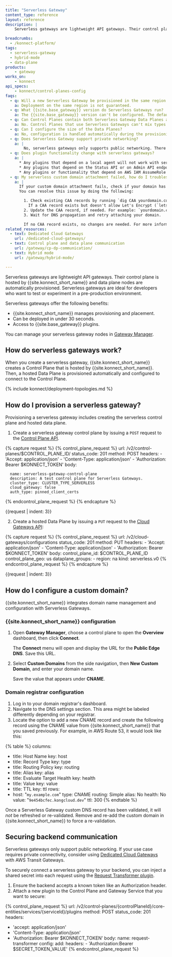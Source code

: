 ```yaml
---
title: "Serverless Gateway"
content_type: reference
layout: reference
description: | 
    Serverless gateways are lightweight API gateways. Their control plane is hosted by {{site.konnect_short_name}} and data plane nodes are automatically provisioned.

breadcrumbs:
  - /konnect-platform/
tags:
  - serverless-gateway
  - hybrid-mode
  - data-plane
products:
    - gateway
works_on:
    - konnect
api_specs:
    - konnect/control-planes-config
faqs:
  - q: Will a new Serverless Gateway be provisioned in the same region as {{site.konnect_short_name}}?
    a: Deployment on the same region is not guaranteed.
  - q: What {{site.base_gateway}} version do Serverless Gateways run?
    a: The {{site.base_gateway}} version can't be configured. The default is always `latest` and will be automatically upgraded.
  - q: Can Control Planes contain both Serverless Gateway Data Planes and self-managed Data Planes?
    a: No. Control Planes that use Serverless Gateways can't mix types of Data Planes.
  - q: Can I configure the size of the Data Planes?
    a: No, configuration is handled automatically during the provisioning of the Serverless Gateway Control Plane.
  - q: Does Serverless Gateway support private networking?
    a: |
        No, serverless gateways only supports public networking. There are currently no capabilities for private networking between your data centers and hosted Kong data planes. For use cases where private networking is required, [Dedicated Cloud Gateways](/dedicated-cloud-gateways/) configured with AWS is a better choice.
  - q: Does plugin functionality change with serverless gateways?
    a: |
      * Any plugins that depend on a local agent will not work with serverless gateways.
      * Any plugins that depend on the Status API or on Admin API endpoints will not work with serverless gateways.
      * Any plugins or functionality that depend on AWS IAM AssumeRole will have to be configured differently. 
  - q: My serverless custom domain attachment failed, how do I troubleshoot it?
    a: |
      If your custom domain attachment fails, check if your domain has a Certificate Authority Authorization (CAA) record restricting certificate issuance. Serverless Gateways use Let's Encrypt CA to provision SSL/TLS certificates. If your CAA record doesn't include the required CA, certificate issuance will fail.
      You can resolve this issue by doing the following:

        1. Check existing CAA records by running `dig CAA yourdomain.com +short`.
          If a CAA record exists but doesn't allow Let's Encrypt (`letsencrypt.org`), update it.   
        2. Update the CAA record, if needed. For example: `yourdomain.com.    CAA    0 issue "letsencrypt.org"`
        3. Wait for DNS propagation and retry attaching your domain.

        If no CAA record exists, no changes are needed. For more information, see the [Let's Encrypt CAA Guide](https://letsencrypt.org/docs/caa/).
related_resources:
  - text: Dedicated Cloud Gateways
    url: /dedicated-cloud-gateways/
  - text: Control plane and data plane communication
    url: /gateway/cp-dp-communication/
  - text: Hybrid mode
    url: /gateway/hybrid-mode/

---
```

Serverless gateways are lightweight API gateways. Their control plane is hosted by {{site.konnect_short_name}} and data plane nodes are automatically provisioned. Serverless gateways are ideal for developers who want to test or experiment in a pre-production environment.

Serverless gateways offer the following benefits:
* {{site.konnect_short_name}} manages provisioning and placement.
* Can be deployed in under 30 seconds.
* Access to {{site.base_gateway}} plugins.

You can manage your serverless gateway nodes in [Gateway Manager](https://cloud.konghq.com/gateway-manager/).
## How do serverless gateways work?

When you create a serverless gateway, {{site.konnect_short_name}} creates a Control Plane that is hosted by {{site.konnect_short_name}}. Then, a hosted Data Plane is provisioned automatically and configured to connect to the Control Plane. 


{% include konnect/deployment-topologies.md %}

## How do I provision a serverless gateway?

Provisioning a serverless gateway includes creating the serverless control plane and hosted data plane.
	
1. Create a serverless gateway control plane by issuing a `POST` request to the [Control Plane API](/api/konnect/control-planes/v2/#/operations/create-control-plane).
<!-- vale off -->
{% capture request %}
  {% control_plane_request %}
  url: /v2/control-planes/$CONTROL_PLANE_ID/
  status_code: 201
  method: POST
  headers:
      - 'Accept: application/json'
      - 'Content-Type: application/json'
      - 'Authorization: Bearer $KONNECT_TOKEN'
  body:

      name: serverless-gateway-control-plane
      description: A test control plane for Serverless Gateways.
      cluster_type: CLUSTER_TYPE_SERVERLESS
      cloud_gateway: false
      auth_type: pinned_client_certs
  {% endcontrol_plane_request %}
  {% endcapture %}

{{request | indent: 3}}
<!--vale on -->

2. Create a hosted Data Plane by issuing a `PUT` request to the [Cloud Gateways API](/api/konnect/cloud-gateways/v2/#/operations/create-configuration):

<!--vale off -->
{% capture request %}
  {% control_plane_request %}
  url: /v2/cloud-gateways/configurations
  status_code: 201
  method: PUT
  headers:
      - 'Accept: application/json'
      - 'Content-Type: application/json'
      - 'Authorization: Bearer $KONNECT_TOKEN'
  body:
      control_plane_id: $CONTROL_PLANE_ID
      control_plane_geo: us
      dataplane_groups: 
        - region: na
      kind: serverless.v0
  {% endcontrol_plane_request %}
  {% endcapture %}

{{request | indent: 3}}
<!--vale on -->

## How do I configure a custom domain?

{{site.konnect_short_name}} integrates domain name management and configuration with Serverless Gateways.

### {{site.konnect_short_name}} configuration

1. Open **Gateway Manager**, choose a control plane to open the **Overview** dashboard, then click **Connect**.
    
    The **Connect** menu will open and display the URL for the **Public Edge DNS**. Save this URL.

1. Select **Custom Domains** from the side navigation, then **New Custom Domain**, and enter your domain name.

    Save the value that appears under **CNAME**. 

### Domain registrar configuration

1. Log in to your domain registrar's dashboard.
1. Navigate to the DNS settings section. This area might be labeled differently depending on your registrar.
1. Locate the option to add a new CNAME record and create the following record using the CNAME value from {{site.konnect_short_name}} that you saved previously. For example, in AWS Route 53, it would look like this: 

{% table %}
columns:
  - title: Host Name
    key: host
  - title: Record Type
    key: type
  - title: Routing Policy
    key: routing
  - title: Alias
    key: alias
  - title: Evaluate Target Health
    key: health
  - title: Value
    key: value
  - title: TTL
    key: ttl
rows:
  - host: "`my.example.com`"
    type: CNAME
    routing: Simple
    alias: No
    health: No
    value: "`9e454bcfec.kongcloud.dev`"
    ttl: 300
{% endtable %}

Once a Serverless Gateway custom DNS record has been validated, it will _not_ be refreshed or re-validated. Remove and re-add the custom domain in {{site.konnect_short_name}} to force a re-validation.

## Securing backend communication

Serverless gateways only support public networking. If your use case requires private connectivity, consider using [Dedicated Cloud Gateways](/dedicated-cloud-gateways/) with AWS Transit Gateways.

To securely connect a serverless gateway to your backend, you can inject a shared secret into each request using the [Request Transformer plugin](/plugins/request-transformer).

1. Ensure the backend accepts a known token like an Authorization header.
2. Attach a new plugin to the Control Plane and Gateway Service that you want to secure:

<!--vale off-->
{% control_plane_request %}
url: /v2/control-planes/{controlPlaneId}/core-entities/services/{serviceId}/plugins
method: POST
status_code: 201
headers:
  - 'accept: application/json'
  - 'Content-Type: application/json'
  - 'Authorization: Bearer $KONNECT_TOKEN'
body:
  name: request-transformer
  config:
    add:
      headers:
        - 'Authorization:Bearer $SECRET_TOKEN_VALUE'
{% endcontrol_plane_request %}
<!--vale on-->

